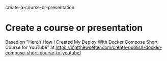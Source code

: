create-a-course-or-presentation
# Create a course or presentation

Based on "Here’s How I Created My Deploy With Docker Compose Short Course for YouTube" at https://matthewsetter.com/create-publish-docker-compose-short-course-to-youtube/
